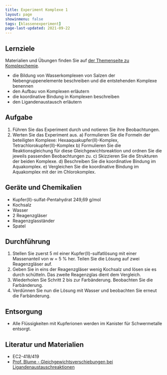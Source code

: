 ```yaml
---
title: Experiment Komplexe 1
layout: page
showinmenu: false
tags: [klassenexperiment]
page-last-updated: 2021-09-22
---
```


## Lernziele

Materialien und Übungen finden Sie auf [der Themenseite zu Komplexchemie](/themen/komplexchemie).

- die Bildung von Wasserkomplexen von Salzen der Nebengruppenelemente beschreiben und die entstehenden Komplexe benennen
- den Aufbau von Komplexen erläutern
- die koordinative Bindung in Komplexen beschreiben
- den Ligandenaustausch erläutern

## Aufgabe

1. Führen Sie das Experiment durch und notieren Sie ihre Beobachtungen.
2. Werten Sie das Experiment aus. 
	a) Formulieren Sie die Formeln der beteiligten Komplexe: Hexaaquakupfer(II)-Komplex, Tetrachlorokupfer(II)-Komplex
	b) Formulieren Sie die Reaktionsgleichung für diese Gleichgewichtsreaktion und ordnen Sie die jeweils passenden Beobachtungen zu.
	c) Skizzieren Sie die Strukturen der beiden Komplexe.
	d) Beschreiben Sie die koordinative Bindung im Aquakomplex.
	e) Vergleichen Sie die koordinative Bindung im Aquakomplex mit der im Chlorokomplex.

## Geräte und Chemikalien

- Kupfer(II)-sulfat-Pentahydrat 249,69 g/mol
- Kochsalz
- Wasser
- 2 Reagenzgläser
- Reagenzglasständer
- Spatel

## Durchführung

1. Stellen Sie zuerst 5 ml einer Kupfer(II)-sulfatlösung mit einer Massenanteil von w = 5 % her. Teilen Sie die Lösung auf zwei Reagenzgläser auf.
2. Geben Sie in eins der Reagenzgläser wenig Kochsalz und lösen sie es durch schütteln. Das zweite Reagenzglas dient dem Vergleich.
3. Wiederholen Sie Schritt 2 bis zur Farbänderung. Beobachten Sie die Farbänderung.
4. Verdünnen Sie nun die Lösung mit Wasser und beobachten Sie erneut die Farbänderung.

## Entsorgung

- Alle Flüssigkeiten mit Kupferionen werden im Kanister für Schwermetalle entsorgt. 

## Literatur und Materialien

- EC2-418/419
- [Prof. Blume - Gleichgewichtsverschiebungen bei Ligandenaustauschreaktionen](http://www.chemieunterricht.de/dc2/komplexe/aust-gg.html)
